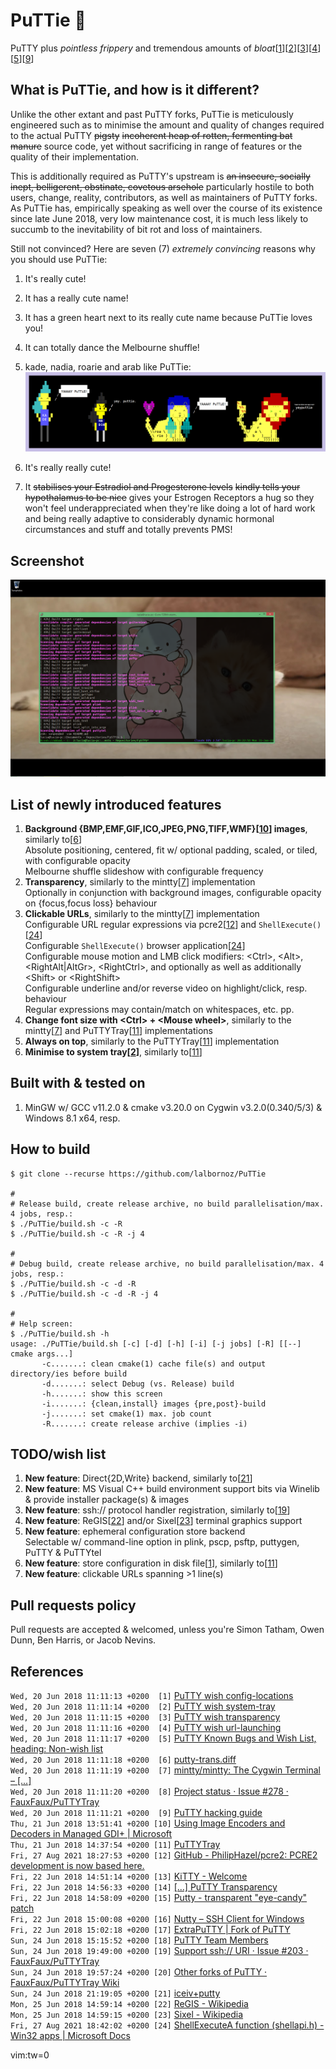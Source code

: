 # PuTTie 💚
PuTTY plus *pointless frippery* and tremendous amounts of *bloat*[[1](#r1)][[2](#r2)][[3](#r3)][[4](#r4)][[5](#r5)][[9](#r9)]

## What is PuTTie, and how is it different?

Unlike the other extant and past PuTTY forks, PuTTie is meticulously
engineered such as to minimise the amount and quality of changes required
to the actual PuTTY ~~pigsty~~ ~~incoherent heap of rotten, fermenting
bat manure~~ source code, yet without sacrificing in range of features or
the quality of their implementation.  
  
This is additionally required as PuTTY's upstream is ~~an insecure, socially
inept, belligerent, obstinate, covetous arsehole~~ particularly hostile to
both users, change, reality, contributors, as well as maintainers of PuTTY
forks. As PuTTie has, empirically speaking as well over the course of its
existence since late June 2018, very low maintenance cost, it is much less
likely to succumb to the inevitability of bit rot and loss of maintainers.
  
Still not convinced? Here are seven (7) *extremely convincing* reasons why
you should use PuTTie:  
  
1. It's really cute!

2. It has a really cute name!

3. It has a green heart next to its really cute name because PuTTie loves you!

4. It can totally dance the Melbourne shuffle!

5. kade, nadia, roarie and arab like PuTTie:  
   ![kade, nadia, roarie and arab like PuTTie!](https://github.com/lalbornoz/PuTTie/raw/master/PuTTie/PuTTie_endorsements.png "kade, nadia, roarie and arab like PuTTie!")

6. It's really really cute!

7. It ~~stabilises your Estradiol and Progesterone levels~~ ~~kindly tells
   your hypothalamus to be nice~~ gives your Estrogen Receptors a hug so they
   won't feel underappreciated when they're like doing a lot of hard work
   and being really adaptive to considerably dynamic hormonal circumstances
   and stuff and totally prevents PMS!

## Screenshot
![Screenshot](https://github.com/lalbornoz/PuTTie/raw/master/PuTTie/PuTTie.png "Screenshot")

## List of newly introduced features
1. **Background {BMP,EMF,GIF,ICO,JPEG,PNG,TIFF,WMF}[[10](#r10)] images**, similarly to[[6](#r6)]  
   Absolute positioning, centered, fit w/ optional padding, scaled, or tiled, with configurable opacity  
   Melbourne shuffle slideshow with configurable frequency
2. **Transparency**, similarly to the mintty[[7](#r7)] implementation  
   Optionally in conjunction with background images, configurable opacity on {focus,focus loss} behaviour
3. **Clickable URLs**, similarly to the mintty[[7](#r7)] implementation  
   Configurable URL regular expressions via pcre2[[12](#r12)] and ``ShellExecute()``[[24](#r24)]  
   Configurable ``ShellExecute()`` browser application[[24](#r24)]  
   Configurable mouse motion and LMB click modifiers:
   \<Ctrl\>, \<Alt\>, \<RightAlt|AltGr\>, \<RightCtrl\>,
   and optionally as well as additionally \<Shift\> or \<RightShift\>  
   Configurable underline and/or reverse video on highlight/click, resp. behaviour  
   Regular expressions may contain/match on whitespaces, etc. pp.
4. **Change font size with \<Ctrl\> + \<Mouse wheel\>**, similarly to the mintty[[7](#r7)] and PuTTYTray[[11](#r11)] implementations  
5. **Always on top**, similarly to the PuTTYTray[[11](#r11)] implementation
6. **Minimise to system tray[[2](#r2)]**, similarly to[[11](#r11)]

## Built with & tested on
1. MinGW w/ GCC v11.2.0 & cmake v3.20.0 on Cygwin v3.2.0(0.340/5/3) & Windows 8.1 x64, resp.

## How to build
```shell
$ git clone --recurse https://github.com/lalbornoz/PuTTie

#
# Release build, create release archive, no build parallelisation/max. 4 jobs, resp.:
$ ./PuTTie/build.sh -c -R
$ ./PuTTie/build.sh -c -R -j 4

#
# Debug build, create release archive, no build parallelisation/max. 4 jobs, resp.:
$ ./PuTTie/build.sh -c -d -R
$ ./PuTTie/build.sh -c -d -R -j 4

#
# Help screen:
$ ./PuTTie/build.sh -h
usage: ./PuTTie/build.sh [-c] [-d] [-h] [-i] [-j jobs] [-R] [[--] cmake args...]
       -c.......: clean cmake(1) cache file(s) and output directory/ies before build
       -d.......: select Debug (vs. Release) build
       -h.......: show this screen
       -i.......: {clean,install} images {pre,post}-build
       -j.......: set cmake(1) max. job count
       -R.......: create release archive (implies -i)
```

## TODO/wish list
1. **New feature**: Direct{2D,Write} backend, similarly to[[21](#r21)]
2. **New feature**: MS Visual C++ build environment support bits via Winelib & provide installer package(s) & images
3. **New feature**: ssh:// protocol handler registration, similarly to[[19](#r19)]
4. **New feature**: ReGIS[[22](#r22)] and/or Sixel[[23](#r23)] terminal graphics support
5. **New feature**: ephemeral configuration store backend  
   Selectable w/ command-line option in plink, pscp, psftp, puttygen, PuTTY & PuTTYtel
6. **New feature**: store configuration in disk file[[1](#r1)], similarly to[[11](#r11)]
7. **New feature**: clickable URLs spanning >1 line(s)

## Pull requests policy
Pull requests are accepted & welcomed, unless you're Simon Tatham, Owen Dunn,
Ben Harris, or Jacob Nevins.

## References
``Wed, 20 Jun 2018 11:11:13 +0200  [1]`` <a href="https://www.chiark.greenend.org.uk/~sgtatham/putty/wishlist/config-locations.html" id="r1">PuTTY wish config-locations</a>  
``Wed, 20 Jun 2018 11:11:14 +0200  [2]`` <a href="https://www.chiark.greenend.org.uk/~sgtatham/putty/wishlist/system-tray.html" id="r2">PuTTY wish system-tray</a>  
``Wed, 20 Jun 2018 11:11:15 +0200  [3]`` <a href="https://www.chiark.greenend.org.uk/~sgtatham/putty/wishlist/transparency.html" id="r3">PuTTY wish transparency</a>  
``Wed, 20 Jun 2018 11:11:16 +0200  [4]`` <a href="https://www.chiark.greenend.org.uk/~sgtatham/putty/wishlist/url-launching.html" id="r4">PuTTY wish url-launching</a>  
``Wed, 20 Jun 2018 11:11:17 +0200  [5]`` <a href="https://www.chiark.greenend.org.uk/~sgtatham/putty/wishlist" id="r5">PuTTY Known Bugs and Wish List, heading: Non-wish list</a>  
``Wed, 20 Jun 2018 11:11:18 +0200  [6]`` <a href="http://web.archive.org/web/20161013192410/http://www.covidimus.net/projects/putty/2005-10-6/putty-trans.diff" id="r6">putty-trans.diff</a>  
``Wed, 20 Jun 2018 11:11:19 +0200  [7]`` <a href="https://github.com/mintty/mintty" id="r7">mintty/mintty: The Cygwin Terminal – [...]</a>  
``Wed, 20 Jun 2018 11:11:20 +0200  [8]`` <a href="https://github.com/FauxFaux/PuTTYTray/issues/278" id="r8">Project status · Issue #278 · FauxFaux/PuTTYTray</a>  
``Wed, 20 Jun 2018 11:11:21 +0200  [9]`` <a href="https://tartarus.org/~simon/putty-snapshots/htmldoc/AppendixD.html" id="r9">PuTTY hacking guide</a>  
``Thu, 21 Jun 2018 13:51:41 +0200 [10]`` <a href="https://docs.microsoft.com/en-us/dotnet/framework/winforms/advanced/using-image-encoders-and-decoders-in-managed-gdi" id="r10">Using Image Encoders and Decoders in Managed GDI+ | Microsoft</a>  
``Thu, 21 Jun 2018 14:37:54 +0200 [11]`` <a href="https://puttytray.goeswhere.com" id="r11">PuTTYTray</a>  
``Fri, 27 Aug 2021 18:27:53 +0200 [12]`` <a href="https://github.com/PhilipHazel/pcre2" id="r12">GitHub - PhilipHazel/pcre2: PCRE2 development is now based here.</a>  
``Fri, 22 Jun 2018 14:51:14 +0200 [13]`` <a href="http://www.9bis.net/kitty" id="r13">KiTTY - Welcome</a>  
``Fri, 22 Jun 2018 14:56:33 +0200 [14]`` <a href="http://web.archive.org/web/20161013192410/http://www.covidimus.net/projects/putty" id="r14">[...] PuTTY Transparency</a>  
``Fri, 22 Jun 2018 14:58:09 +0200 [15]`` <a href="http://web.archive.org/web/20120505105249/http://cprogramming.hu/transputty/" id="r15">Putty - transparent "eye-candy" patch</a>  
``Fri, 22 Jun 2018 15:00:08 +0200 [16]`` <a href="http://web.archive.org/web/20150214071803/http://groehn.net/nutty/" id="r16">Nutty – SSH Client for Windows</a>  
``Fri, 22 Jun 2018 15:02:18 +0200 [17]`` <a href="http://www.extraputty.com/" id="r17">ExtraPuTTY | Fork of PuTTY</a>  
``Sun, 24 Jun 2018 15:15:52 +0200 [18]`` <a href="https://www.chiark.greenend.org.uk/~sgtatham/putty/team.html" id="r18">PuTTY Team Members</a>  
``Sun, 24 Jun 2018 19:49:00 +0200 [19]`` <a href="https://github.com/FauxFaux/PuTTYTray/issues/203" id="r19">Support ssh:// URI · Issue #203 · FauxFaux/PuTTYTray</a>  
``Sun, 24 Jun 2018 19:57:24 +0200 [20]`` <a href="https://github.com/FauxFaux/PuTTYTray/wiki/Other-forks-of-PuTTY" id="r20">Other forks of PuTTY · FauxFaux/PuTTYTray Wiki</a>  
``Sun, 24 Jun 2018 21:19:05 +0200 [21]`` <a href="https://ice.hotmint.com/putty/d2ddw.html" id="r21">iceiv+putty</a>  
``Mon, 25 Jun 2018 14:59:14 +0200 [22]`` <a href="https://en.wikipedia.org/wiki/ReGIS" id="r22">ReGIS - Wikipedia</a>  
``Mon, 25 Jun 2018 14:59:15 +0200 [23]`` <a href="https://en.wikipedia.org/wiki/Sixel" id="r23">Sixel - Wikipedia</a>  
``Fri, 27 Aug 2021 18:42:02 +0200 [24]`` <a href="https://docs.microsoft.com/en-us/windows/win32/api/shellapi/nf-shellapi-shellexecutea" id="r24">ShellExecuteA function (shellapi.h) - Win32 apps | Microsoft Docs</a>  
  
vim:tw=0
